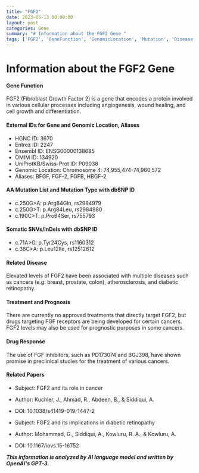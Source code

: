 ```yaml
---
title: "FGF2"
date: 2023-05-13 00:00:00
layout: post
categories: Gene
summary: "# Information about the FGF2 Gene "
tags: ['FGF2', 'GeneFunction', 'GenomicLocation', 'Mutation', 'Disease', 'Treatment', 'Prognosis', 'DrugResponse']
---
```


# Information about the FGF2 Gene 

#### Gene Function 
FGF2 (Fibroblast Growth Factor 2) is a gene that encodes a protein involved in various cellular processes including angiogenesis, wound healing, and cell growth and differentiation.

#### External IDs for Gene and Genomic Location, Aliases
- HGNC ID: 3670
- Entrez ID: 2247
- Ensembl ID: ENSG00000138685
- OMIM ID: 134920
- UniProtKB/Swiss-Prot ID: P09038
- Genomic Location: Chromosome 4: 74,955,474-74,960,572
- Aliases: BFGF, FGF-2, FGFB, HBGF-2

#### AA Mutation List and Mutation Type with dbSNP ID
- c.250G>A: p.Arg84Gln, rs2984979
- c.250G>T: p.Arg84Leu, rs2984980
- c.190C>T: p.Pro64Ser, rs755793

#### Somatic SNVs/InDels with dbSNP ID
- c.71A>G: p.Tyr24Cys, rs1160312
- c.36C>A: p.Leu12Ile, rs12512612

#### Related Disease 
Elevated levels of FGF2 have been associated with multiple diseases such as cancers (e.g. breast, prostate, colon), atherosclerosis, and diabetic retinopathy.

#### Treatment and Prognosis
There are currently no approved treatments that directly target FGF2, but drugs targeting FGF receptors are being developed for certain cancers. FGF2 levels may also be used for prognostic purposes in some cancers.

#### Drug Response
The use of FGF inhibitors, such as PD173074 and BGJ398, have shown promise in preclinical studies for the treatment of various cancers.

#### Related Papers
- Subject: FGF2 and its role in cancer
- Author: Kuchler, J.,  Ahmad, R., Abdeen, B., & Siddiqui, A.
- DOI: 10.1038/s41419-019-1447-2

- Subject: FGF2 and its implications in diabetic retinopathy 
- Author: Mohammad, G., Siddiqui, A., Kowluru, R. A., & Kowluru, A. 
- DOI: 10.1167/iovs.15-16752

**_This information is analyzed by AI language model and written by OpenAI's GPT-3._**
